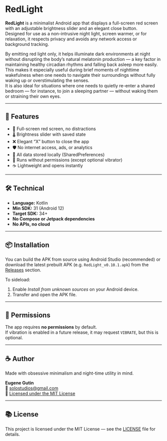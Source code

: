 # RedLight

**RedLight** is a minimalist Android app that displays a full-screen red screen with an adjustable brightness slider and an elegant close button.  
Designed for use as a non-intrusive night light, screen warmer, or for relaxation, it respects privacy and avoids any network access or background tracking.

By emitting red light only, it helps illuminate dark environments at night without disrupting the body’s natural melatonin production — a key factor in maintaining healthy circadian rhythms and falling back asleep more easily.  
This makes it especially useful during brief moments of nighttime wakefulness when one needs to navigate their surroundings without fully waking up or overstimulating the senses.  
It is also ideal for situations where one needs to quietly re-enter a shared bedroom — for instance, to join a sleeping partner — without waking them or straining their own eyes.

---

## 📱 Features

- 🔴 Full-screen red screen, no distractions
- 🌡️ Brightness slider with saved state
- ❌ Elegant “X” button to close the app
- 🛡️ No internet access, ads, or analytics
- 💾 All data stored locally (SharedPreferences)
- 📴 Runs without permissions (except optional vibrator)
- ☕ Lightweight and opens instantly

---

## 🛠️ Technical

- **Language:** Kotlin
- **Min SDK:** 31 (Android 12)
- **Target SDK:** 34+
- **No Compose or Jetpack dependencies**
- **No APIs, no cloud**

---

## 📦 Installation

You can build the APK from source using Android Studio (recommended) or download the latest prebuilt APK (e.g. `RedLight_v0.10.1.apk`) from the [Releases](https://github.com/solostudiosss/RedLight/releases) section.


To sideload:
1. Enable *Install from unknown sources* on your Android device.
2. Transfer and open the APK file.

---

## 🚫 Permissions

The app requires **no permissions** by default.  
If vibration is enabled in a future release, it may request `VIBRATE`, but this is optional.

---

## ☕ Author

Made with obsessive minimalism and night-time utility in mind.

**Eugene Gutin**  
📧 solostudios@gmail.com  
🧠 [Licensed under the MIT License](./LICENSE)

---

## 📚 License

This project is licensed under the MIT License — see the [LICENSE](./LICENSE) file for details.
